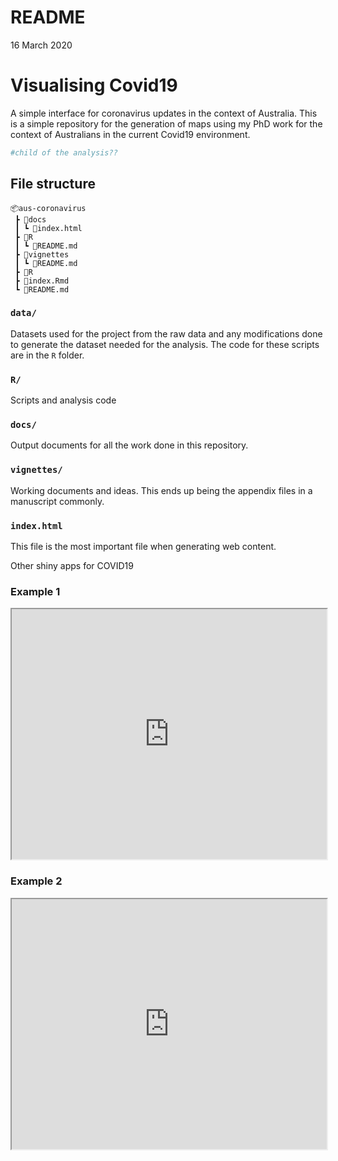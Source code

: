 README
================
16 March 2020

# Visualising Covid19

A simple interface for coronavirus updates in the context of Australia. This is a simple repository for the generation of maps using my PhD work for the context of Australians in the current Covid19 environment.

``` r
#child of the analysis??
```



## File structure

```{r}
📦aus-coronavirus
 ┣ 📂docs
 ┃ ┗ 📜index.html
 ┣ 📂R
 ┃ ┗ 📜README.md
 ┣ 📂vignettes
 ┃ ┗ 📜README.md
 ┣ 📂R
 ┣ 📜index.Rmd
 ┗ 📜README.md
```

### `data/`

Datasets used for the project from the raw data and any modifications done to generate the dataset needed for the analysis. The code for these scripts are in the `R` folder.

### `R/`

Scripts and analysis code

### `docs/`

Output documents for all the work done in this repository.

### `vignettes/`

Working documents and ideas. This ends up being the appendix files in a manuscript commonly.

### `index.html`

This file is the most important file when generating web content.

Other shiny apps for COVID19

### Example 1

<iframe src="https://shiny.john-coene.com/coronavirus/" width="100%" height="400px">

</iframe>

### Example 2

<iframe src="http://www.bcloud.org/e/" width="100%" height="400px">

</iframe>
